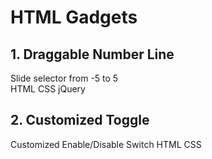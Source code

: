 # HTML Gadgets

## 1. Draggable Number Line

Slide selector from -5 to 5\
HTML CSS jQuery

## 2. Customized Toggle

Customized Enable/Disable Switch
HTML CSS
